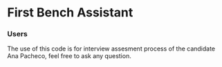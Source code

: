 # First Bench Assistant
### Users
The use of this code is for interview assesment process of the candidate Ana Pacheco, feel free to ask any question.